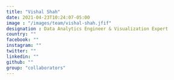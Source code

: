 ```yaml
---
title: "Vishal Shah"
date: 2021-04-23T10:24:07-05:00
image : "/images/team/vishal-shah.jfif"
designation : Data Analytics Engineer & Visualization Expert
country: ""
facebook: ""
instagram: ""
twitter: ""
linkedin: ""
github: ""
group: "collaborators"
---
```


